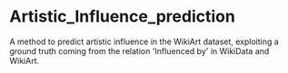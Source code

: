 # Artistic_Influence_prediction
A method to predict artistic influence in the WikiArt dataset, exploiting a ground truth coming from the relation 'Influenced by' in WikiData and WikiArt. 
